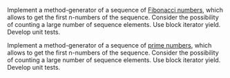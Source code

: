 Implement a method-generator of a sequence of [Fibonacci numbers](https://en.wikipedia.org/wiki/Fibonacci_number), which allows to get the first n-numbers of the sequence. Consider the possibility of counting a large number of sequence elements. Use block iterator yield.   
Develop unit tests.

Implement a method-generator of a sequence of [prime numbers](https://en.wikipedia.org/wiki/Prime_number), which allows to get the first n-numbers of the sequence. Consider the possibility of counting a large number of sequence elements. Use block iterator yield.   
Develop unit tests.